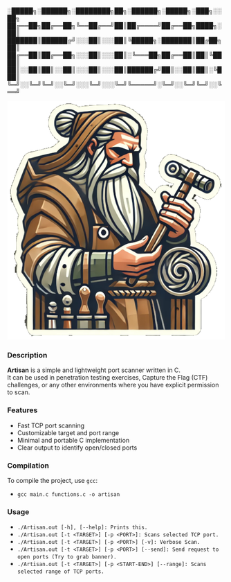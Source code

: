 
░█████╗░██████╗░████████╗██╗░██████╗░█████╗░███╗░░██╗
██╔══██╗██╔══██╗╚══██╔══╝██║██╔════╝██╔══██╗████╗░██║
███████║██████╔╝░░░██║░░░██║╚█████╗░███████║██╔██╗██║
██╔══██║██╔══██╗░░░██║░░░██║░╚═══██╗██╔══██║██║╚████║
██║░░██║██║░░██║░░░██║░░░██║██████╔╝██║░░██║██║░╚███║
╚═╝░░╚═╝╚═╝░░╚═╝░░░╚═╝░░░╚═╝╚═════╝░╚═╝░░╚═╝╚═╝░░╚══╝

![artisan](images/artisan.webp)

### Description
**Artisan** is a simple and lightweight port scanner written in C.  
It can be used in penetration testing exercises, Capture the Flag (CTF) challenges, or any other environments where you have explicit permission to scan.

### Features
- Fast TCP port scanning  
- Customizable target and port range  
- Minimal and portable C implementation  
- Clear output to identify open/closed ports  

### Compilation
To compile the project, use `gcc`:
- `gcc main.c functions.c -o artisan`

### Usage
- `./Artisan.out [-h], [--help]: Prints this.`
- `./Artisan.out [-t <TARGET>] [-p <PORT>]: Scans selected TCP port.`
- `./Artisan.out [-t <TARGET>] [-p <PORT>] [-v]: Verbose Scan.`
- `./Artisan.out [-t <TARGET>] [-p <PORT>] [--send]: Send request to open ports (Try to grab banner).`
- `./Artisan.out [-t <TARGET>] [-p <START-END>] [--range]: Scans selected range of TCP ports.`

